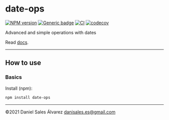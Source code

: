 # date-ops

[![NPM version](http://img.shields.io/npm/v/date-ops.svg)](https://www.npmjs.com/package/date-ops)
[![Generic badge](https://img.shields.io/badge/GitHub-date--ops-blue.svg?logo=github)](https://github.com/ByDSA/date-ops)
[![CI](https://github.com/ByDSA/date-ops/actions/workflows/ci.yml/badge.svg)](https://github.com/ByDSA/date-ops/actions/workflows/ci.yml)
[![codecov](https://codecov.io/gh/ByDSA/date-ops/branch/main/graph/badge.svg?token=RIJ2K00E5J)](https://codecov.io/gh/ByDSA/date-ops)

Advanced and simple operations with dates

Read [docs](https://github.com/ByDSA/date-ops/wiki).

---

## How to use

### Basics

Install (npm):

```bash
npm install date-ops
```

---

©2021 Daniel Sales Álvarez <danisales.es@gmail.com>
